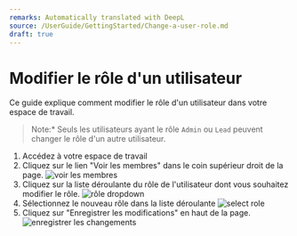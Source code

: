 ```yaml
---
remarks: Automatically translated with DeepL
source: /UserGuide/GettingStarted/Change-a-user-role.md
draft: true
---
```


# Modifier le rôle d'un utilisateur

Ce guide explique comment modifier le rôle d'un utilisateur dans votre espace de travail.

> Note:* Seuls les utilisateurs ayant le rôle `Admin` ou `Lead` peuvent changer le rôle d'un autre utilisateur.

1. Accédez à votre espace de travail
1. Cliquez sur le lien "Voir les membres" dans le coin supérieur droit de la page.
    ![voir les membres](view-members.png)
1. Cliquez sur la liste déroulante du rôle de l'utilisateur dont vous souhaitez modifier le rôle.
    ![rôle dropdown](role-dropdown.png)
1. Sélectionnez le nouveau rôle dans la liste déroulante
    ![select role](select-role.png)
1. Cliquez sur "Enregistrer les modifications" en haut de la page.
    ![enregistrer les changements](save-changes.png)
